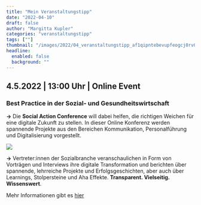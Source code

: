 ```yaml
---
title: "Mein Veranstaltungstipp"
date: "2022-04-10"
draft: false
author: "Margitta Kupler"
categories: "veranstaltungstipp"
tags: [""]
thumbnail: "/images/2022/04_veranstaltungstipp_af1qipntebevupfeogcj0rv08jwemnvqho8kabxtdybxw1920-h477.jpg"
headline:
  enabled: false
  background: ""
---
```


## 4.5.2022 | 13:00 Uhr | Online Event

### Best Practice in der Sozial- und Gesundheitswirtschaft

**→** Die **Social Action Conference** will dabei helfen, die richtigen
Weichen für eine digitale Zukunft zu stellen. In dieser Online Konferenz
werden spannende Projekte aus den Bereichen Kommunikation, Personalführung und
Digitalisierung vorgestellt.

<!--more-->

![](/images/2022/04_veranstaltungstipp_af1qipntebevupfeogcj0rv08jwemnvqho8kabxtdybxw1920-h477.jpg)

**→** Vertreter:innen der Sozialbranche veranschaulichen in Form von Vorträgen
und Interviews ihre digitale Transformation und berichten über spannende,
lehrreiche Projekte und Erfolgsgeschichten, aber auch über Learnings,
Stolpersteine und Aha Effekte. **Transparent. Vielseitig. Wissenswert**.

Mehr Informationen gibt es [hier](https://www.mandarin-care.de/events/social-action-conference-3 "Social Action Conference")



